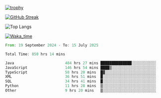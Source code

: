 <!--
**ren-joey/ren-joey** is a ✨ _special_ ✨ repository because its `README.md` (this file) appears on your GitHub profile.

Here are some ideas to get you started:

- 🔭 I’m currently working on ...
- 🌱 I’m currently learning ...
- 👯 I’m looking to collaborate on ...
- 🤔 I’m looking for help with ...
- 💬 Ask me about ...
- 📫 How to reach me: ...
- 😄 Pronouns: ...
- ⚡ Fun fact: ...
-->

[![trophy](https://github-profile-trophy.vercel.app/?username=ren-joey&theme=darkhub&column=5)](https://github.com/ren-joey)

[![GitHub Streak](https://streak-stats.demolab.com/?user=ren-joey&theme=dark)](https://github.com/ren-joey)

![Top Langs](https://github-readme-stats.vercel.app/api/top-langs?username=ren-joey&show_icons=true&layout=compact&locale=en&hide=html,CSS,scss,Pug,Twig&theme=dark)

[![Waka_time](https://github-readme-stats.vercel.app/api/wakatime?username=joeyren&theme=dark)](https://github.com/ren-joey)

<!--START_SECTION:waka-->

```rust
From: 19 September 2024 - To: 15 July 2025

Total Time: 850 hrs 14 mins

Java                       484 hrs 27 mins ██████████████░░░░░░░░░░░   56.36 %
JavaScript                 146 hrs 54 mins ████▒░░░░░░░░░░░░░░░░░░░░   17.09 %
TypeScript                 58 hrs 20 mins  █▓░░░░░░░░░░░░░░░░░░░░░░░   06.79 %
XML                        36 hrs 51 mins  █░░░░░░░░░░░░░░░░░░░░░░░░   04.29 %
SQL                        34 hrs 41 mins  █░░░░░░░░░░░░░░░░░░░░░░░░   04.04 %
Python                     11 hrs 28 mins  ▒░░░░░░░░░░░░░░░░░░░░░░░░   01.33 %
Other                      9 hrs 20 mins   ▒░░░░░░░░░░░░░░░░░░░░░░░░   01.09 %
```

<!--END_SECTION:waka-->

